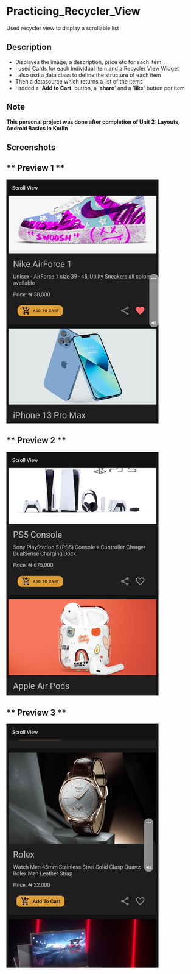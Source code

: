 # Practicing_Recycler_View
Used recycler view to display a scrollable list
## Description
- Displayes the image, a description, price etc for each item 
- I used Cards for each individual item and a Recycler View Widget 
- I also usd a data class to define the structure of each item
- Then a datasource which returns a list of the items
- I added a '**Add to Cart**' button, a '**share**' and a '**like**' button per item
## Note
**This personal project was done after completion of Unit 2: Layouts, Android Basics In Kotlin**

## Screenshots
** Preview 1 **
--
<img src = "app/src/main/res/drawable/scroll1.jpg" width = "400">

** Preview 2 **
--
<img src = "app/src/main/res/drawable/scroll2.jpg" width = "400">

** Preview 3 **
--
<img src = "app/src/main/res/drawable/scroll3.jpg" width = "400">
